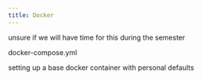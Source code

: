 ```yaml
---
title: Docker
---
```


unsure if we will have time for this during the semester

docker-compose.yml

setting up a base docker container with personal defaults
